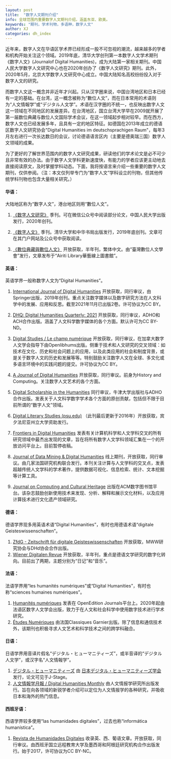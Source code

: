 ```yaml
---
layout: post
title:  "数字人文期刊介绍"
info: 全球范围内重要数字人文期刊介绍，涵盖东亚、欧美。
keywords: "期刊，学术刊物，多语种，数字人文"
author: XJ
categories: dh_index
---
```


近年来，数字人文在华语区学术界已经形成一股不可忽视的潮流，越来越多的学者和机构开始关注这个领域。2019年底，清华大学创刊第一本数字人文学术期刊《数字人文》(Journalof Digital Humanities)，成为大陆第一家相关期刊。中国人民大学数字人文研究中心也在2020年创办了《数字人文研究》期刊。此外，2020年5月，北京大学数字人文研究中心成立。中国大陆知名高校纷纷投入对于数字人文的研究。

而数字人文这一概念并非近年才兴起。只从汉字圈来说，中国台湾地区和日本已经有一定的基础。在台湾，这一概念被称为“數位人文”，而在日本常用的术语则为“人文情報学”或“デジタル人文学”。术语在汉字圈的不统一，也反映出数字人文这一领域在不同地区的发展差异。在台湾地区，国立台湾大学早在2009就开展了第一届数位典藏与数位人文国际学术会议，在这一领域起步相对较早。而在西方，数字人文也已经发展多年，且具有一定的地区特征。如德国在2013年成立的德语区数字人文研究协会"Digital Humanities im deutschsprachigen Raum"，每年3月左右进行一次长达数日的会议，讨论德语语言区内（主要是德奥瑞三国）数字人文领域的成果。

为了更好的了解世界范围内的数字人文研究成果，研读他们的学术论文是必不可少且非常有效的办法。由于数字人文学科更新速度快，有能力的学者应该更主动地去直接阅读原文，及时掌握学科动态。下面，我将按语言来介绍一些重要的数字人文期刊，仅供参阅。（注：本文仅列举专门为“数字人文”学科设立的刊物，但其他传统学科刊物也包含大量相关研究。）

    

#### 华语：
大陆地区称为“数字人文”，港台地区则用“數位人文”。
1. [《数字人文研究》](https://mp.weixin.qq.com/s?search_click_id=17951366263623906136-1645720438093-471738&__biz=MzIwNTk2ODYzMg==&mid=2247489019&idx=1&sn=c59db5d00bbf0e4536a94e068fe9d07c&chksm=9729906ca05e197a2e15eb26f113d0f9f4a8e4587cc9016640afeb00ae76330c21007e1b693f&scene=3&subscene=10000&clicktime=1645720438&enterid=1645720438&ascene=65&devicetype=pad-android-29&version=2800133d&nettype=WIFI&lang=en&exportkey=AZ81Tz2t%2F6AAu1VkYSYPmJE%3D&pass_ticket=aKVVaFp6iBdp05BFWeWa%2FYhiH6YLI00AHN07fILiw7No9HilpoxkyVNO99SKnDRF&wx_header=3) 季刊。可在微信公众号中阅读部分论文，中国人民大学出版发行，2020年创刊。

2. [《数字人文》](https://www.dhlib.cn/site/works/dhjournal) 季刊。清华大学和中华书局出版发行，2019年底创刊。文章可在其门户网站及公众号中获取阅读。

3. [《數位典藏與數位人文》](https://www.airitilibrary.com/Publication/alPublicationJournal?PublicationID=P20180801001) 开放获取，半年刊，繁体中文。由“臺灣數位人文學會”发行，文章发布于“Airiti Library華藝線上圖書館”。

    

#### 英语：
英语学界一般称数字人文为“Digital Humanities”。

1. [International Journal of Digital Humanities](https://link.springer.com/journal/42803/) 开放获取，同行审议，由Springer出版，2019年创刊。重点关注数字媒体以及数字研究方法在人文科学中的发展、应用和反思。截至2021年11月已出版2卷。许可协议为CC BY。

2. [DHQ: Digital Humanities Quarterly: 2021](http://www.digitalhumanities.org/dhq/) 开放获取，同行审议，ADHO和ACH合作出版。涵盖了人文科学数字媒体的各个方面。默认许可为CC BY-ND。

3. [Digital Studies / Le champ numérique](https://www.digitalstudies.org/) 开放获取，同行审议，在加拿大数字人文学会指导下由Openlibhums出版。侧重于技术和人文研究的交叉领域：如技术在文化、历史和社会问题上的应用，以及此类应用的社会和制度背景，或是关于数字人文的历史和发展等等。特别鼓励关注数字人文在全球、多文化或多语言环境中的实践问题的提交。许可协议为CC BY。
   
4. [A Journal of Digital Humanities](https://www.euppublishing.com/toc/ijhac/current) 开放获取，同行审议。前身为History and Computing。关注数字人文艺术的各个方面。

5. [Digital Scholarship in the Humanities](https://academic.oup.com/dsh) 同行审议，牛津大学出版社与ADHO合作出版。发表关于人文科学数字学术各个方面的原创贡献，包括但不限于目前所谓的“数字人文”领域。

6. [Digital Literary Studies (psu.edu)](https://journals.psu.edu/dls) （此刊最后更新于2016年）开放获取，宾夕法尼亚州立大学资助发行。
   
7. [Frontiers in Digital Humanities](https://www.frontiersin.org/journals/digital-humanities#) 发表有关计算机科学和人文学科交叉的所有研究领域中最杰出发现的文章，旨在将所有数字人文学科领域汇集在一个的开放访问平台上。目前暂停收稿。
   
8. [Journal of Data Mining & Digital Humanities](https://jdmdh.episciences.org/) 线上期刊，开放获取，同行审议。由几家法国研究机构联合发行。本刊关注计算与人文学科的交叉点，发表超越传统人文学科的学术著作，提供数据可视化、信息检索、统计、文本挖掘等计算工具。
   
9.  [Journal on Computing and Cultural Heritage](https://dl.acm.org/journal/jocch) 出版在ACM数字图书馆平台。该杂志鼓励创新使用技术来发现、分析、解释和展示文化材料，以及应用计算技术进行文化遗产领域研究。

    

#### 德语：
德语学界现多用英语术语“Digital Humanities”，有时也用德语术语“digitale Geisteswissenschaften”。
1. [ZfdG - Zeitschrift für digitale Geisteswissenschaften](https://zfdg.de/) 开放获取，MWW研究协会与DHd协会合作出版。
2. [Wiener Digitalen Revue](https://journals.univie.ac.at/index.php/wdr/index) 开放获取，半年刊，重点是德语文学研究的数字化转向。目前出了两期，主题分别为“日记”和“音乐”。

#### 法语：
法语学界用“les humanités numériques”或“Digital Humanities”，有时也称“sciences humaines numériques”。
1. [Humanités numériques](http://www.humanisti.ca/revue/) 发表在 OpenEdition Journals平台上。2020年起由法语区数字人文学会出版，致力于在人文和社会科学中使用数字技术进行学术研究。
2. [Études Numériques](http://etudes-digitales.fr/) 由法国Classiques Garnier出版。除了信息和通信技术外，该期刊也积极寻求人文艺术和科学技术之间的跨学科融合。
    

#### 日语：
日语学界用音译片假名“デジタル・ヒューマニティーズ”，或半音译的“デジタル人文学”，或汉字名“人文情報学”。
1. [デジタル・ヒューマニティーズ](https://www.jstage.jst.go.jp/browse/jadh/-char/ja) 由  [日本デジタル・ヒューマニティーズ学会](https://www.jadh.org/)发行，论文可见于J-Stage。
2. [人文情報学月報 / Digital Humanities Monthly](http://www.dhii.jp/DHM/) 由人文情报学研究所出版发行。旨在向各领域的新锐学者介绍可以定位为人文情报学的各种研究，并吸收日本和海外的热门信息。
    
#### 西班牙语：
西语学界较多使用“las humanidades digitales”，过去也称“informática humanística”。
1. [Revista de Humanidades Digitales](https://revistas.uned.es/index.php/RHD/index) 收录英、西、葡语文章。开放获取，同行审议。由西班牙国立远程教育大学及墨西哥和阿根廷研究机构合作出版发行。始于2017，许可协议为CC BY-NC。
